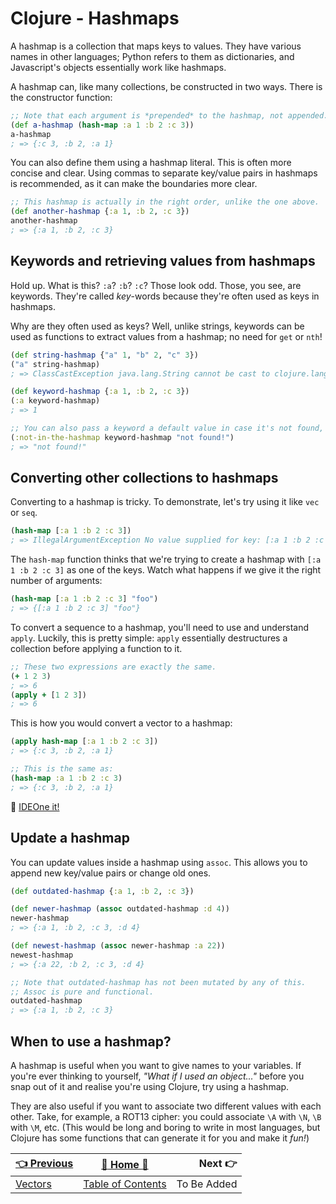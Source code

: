 # Clojure - Hashmaps

A hashmap is a collection that maps keys to values. They have various names in other languages; Python refers to them as dictionaries, and Javascript's objects essentially work like hashmaps.

A hashmap can, like many collections, be constructed in two ways. There is the constructor function:

```clojure
;; Note that each argument is *prepended* to the hashmap, not appended.
(def a-hashmap (hash-map :a 1 :b 2 :c 3))
a-hashmap
; => {:c 3, :b 2, :a 1}
```

You can also define them using a hashmap literal. This is often more concise and clear. Using commas to separate key/value pairs in hashmaps is recommended, as it can make the boundaries more clear.

```clojure
;; This hashmap is actually in the right order, unlike the one above.
(def another-hashmap {:a 1, :b 2, :c 3})
another-hashmap
; => {:a 1, :b 2, :c 3}
```

## Keywords and retrieving values from hashmaps

Hold up. What is this? `:a`? `:b`? `:c`? Those look odd. Those, you see, are keywords. They're called _key_-words because they're often used as keys in hashmaps.

Why are they often used as keys? Well, unlike strings, keywords can be used as functions to extract values from a hashmap; no need for `get` or `nth`!

```clojure
(def string-hashmap {"a" 1, "b" 2, "c" 3})
("a" string-hashmap)
; => ClassCastException java.lang.String cannot be cast to clojure.lang.IFn

(def keyword-hashmap {:a 1, :b 2, :c 3})
(:a keyword-hashmap)
; => 1

;; You can also pass a keyword a default value in case it's not found, just like get.
(:not-in-the-hashmap keyword-hashmap "not found!")
; => "not found!"
```

## Converting other collections to hashmaps

Converting to a hashmap is tricky. To demonstrate, let's try using it like `vec` or `seq`.

```clojure
(hash-map [:a 1 :b 2 :c 3])
; => IllegalArgumentException No value supplied for key: [:a 1 :b 2 :c 3]
```

The `hash-map` function thinks that we're trying to create a hashmap with `[:a 1 :b 2 :c 3]` as one of the keys. Watch what happens if we give it the right number of arguments:

```clojure
(hash-map [:a 1 :b 2 :c 3] "foo")
; => {[:a 1 :b 2 :c 3] "foo"}
```

To convert a sequence to a hashmap, you'll need to use and understand `apply`. Luckily, this is pretty simple: `apply` essentially destructures a collection before applying a function to it.

```clojure
;; These two expressions are exactly the same.
(+ 1 2 3)
; => 6
(apply + [1 2 3])
; => 6
```

This is how you would convert a vector to a hashmap:

```clojure
(apply hash-map [:a 1 :b 2 :c 3])
; => {:c 3, :b 2, :a 1}

;; This is the same as:
(hash-map :a 1 :b 2 :c 3)
; => {:c 3, :b 2, :a 1}
```

:rocket: [IDEOne it!](https://ideone.com/k9cOjo)

## Update a hashmap

You can update values inside a hashmap using `assoc`. This allows you to append new key/value pairs or change old ones.

```clojure
(def outdated-hashmap {:a 1, :b 2, :c 3})

(def newer-hashmap (assoc outdated-hashmap :d 4))
newer-hashmap
; => {:a 1, :b 2, :c 3, :d 4}

(def newest-hashmap (assoc newer-hashmap :a 22))
newest-hashmap
; => {:a 22, :b 2, :c 3, :d 4}

;; Note that outdated-hashmap has not been mutated by any of this.
;; Assoc is pure and functional.
outdated-hashmap
; => {:a 1, :b 2, :c 3}
```

## When to use a hashmap?

A hashmap is useful when you want to give names to your variables. If you're ever thinking to yourself, _"What if I used an object..."_ before you snap out of it and realise you're using Clojure, try using a hashmap.

They are also useful if you want to associate two different values with each other. Take, for example, a ROT13 cipher: you could associate `\A` with `\N`, `\B` with `\M`, etc. (This would be long and boring to write in most languages, but Clojure has some functions that can generate it for you and make it _fun!_)


| [:point_left: Previous](Clojure-Vectors) | [:book: Home :book:](Clojure) | Next :point_right: |
|:---|:---:|----:|
| [Vectors](Clojure-Vectors) | [Table of Contents](Clojure) | To Be Added |
